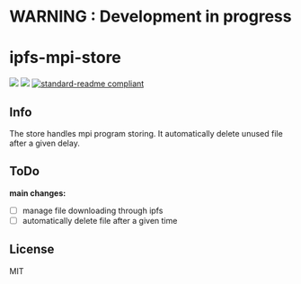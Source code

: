 # WARNING : Development in progress

# ipfs-mpi-store

[![](https://img.shields.io/badge/project-IPFS-blue.svg?style=flat-square)](https://ipfs.io/)
[![](https://img.shields.io/badge/freenode-%23ipfs-blue.svg?style=flat-square)](http://webchat.freenode.net/?channels=%23ipfs)
[![standard-readme compliant](https://img.shields.io/badge/standard--readme-OK-green.svg?style=flat-square)](https://github.com/RichardLitt/standard-readme)

## Info

The store handles mpi program storing. It automatically delete unused file after a given delay.

## ToDo

__main changes:__

- [ ] manage file downloading through ipfs
- [ ] automatically delete file after a given time

## License

MIT
